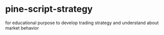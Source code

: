 # pine-script-strategy
for educational purpose to develop trading strategy and understand about market behavior
